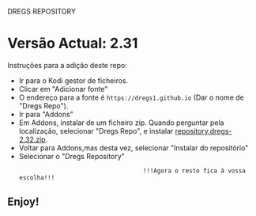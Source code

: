 DREGS REPOSITORY
# Versão Actual: 2.31

Instruções para a adição deste repo:


<p align="left">
  <ul>
    <li>Ir para o Kodi gestor de ficheiros.</li>
    <li>Clicar em "Adicionar fonte"</li>
    <li>O endereço para a fonte é <code>https://dregs1.github.io</code> (Dar o nome de "Dregs Repo").</li>
    <li>Ir para "Addons"</li>
    <li>Em Addons, instalar de um ficheiro zip. Quando perguntar pela localização, selecionar "Dregs Repo", e instalar <a href="repository.dregs-2.32.zip">repository.dregs-2.32.zip</a>.</li>
    <li>Voltar para Addons,mas desta vez, selecionar "Instalar do repositório"</li>
    <li>Selecionar o "Dregs Repository"</li>
    
                                       !!!Agora o resto fica á vossa escolha!!!
  </ul>
</p>

## Enjoy!
